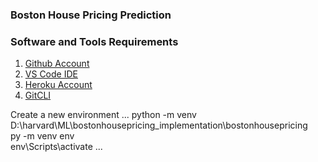 ### Boston House Pricing Prediction

### Software and Tools Requirements

1. [Github Account](https://github.com)
2. [VS Code IDE](https://code.visualstudio.com/)
3. [Heroku Account](https://heroku.com)
4. [GitCLI](https://get-scm.com/book/en/v2/Getting-Staerted-The-Command-Line)

Create a new environment
...
python -m venv D:\harvard\ML\bostonhousepricing_implementation\bostonhousepricing  
py -m venv env  
env\Scripts\activate
...